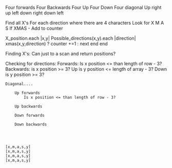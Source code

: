 
Four forwards
Four Backwards
Four Up
Four Down
Four diagonal
    Up right
    up left
    down right
    down left

Find all X's
    For each direction where there are 4 characters
        Look for X M A S
            If XMAS - Add to counter

X_position.each |x,y|
    Possible_directions(x,y).each |direction|
        xmas(x,y,direction) ? counter +=1 : next
    end
end


Finding X's:
    Can just to a scan and return positions?

Checking for directions:
    Forwards: 
        Is x position <= than length of row - 3?
    Backwards:
        is x position >= 3?
    Up
        is y position <= length of array - 3?
    Down
        is y position >= 3?

    Diagonal....

        Up forwards
            Is x position <= than length of row - 3?
            
        Up backwards

        Down forwards

        Down backwards



    
    [x,m,a,s,y]
    [x,m,a,s,y]
    [x,m,a,s,y]
    [x,m,a,s,y]